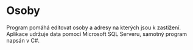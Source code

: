 # Osoby

Program pomáhá editovat osoby a adresy na kterých jsou k zastižení. Aplikace udržuje data pomocí Microsoft SQL Serveru, samotný program napsán v C#.
